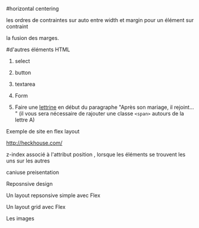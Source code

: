 

#horizontal centering 

les ordres  de contraintes sur auto entre width et margin pour un élément sur contraint

la fusion des marges.


#d'autres éléments HTML
1. select

1. button

1. textarea 

1. Form





1. Faire une [lettrine](https://fr.wikipedia.org/wiki/Lettrine) en début du paragraphe "Après son mariage, il rejoint... " (il vous sera nécessaire de rajouter une classe `<span>` autours de la lettre A)



Exemple de site en flex layout

http://heckhouse.com/





z-index associé à l'attribut position , lorsque les éléments se trouvent les uns sur les autres


caniuse preisentation


Reposnsive design 

Un layout repsonsive simple avec Flex

Un layout grid avec Flex

Les images

